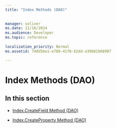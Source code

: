 ```yaml
---
title: "Index Methods (DAO)"
 
 
manager: soliver
ms.date: 11/16/2014
ms.audience: Developer
ms.topic: reference
  
localization_priority: Normal
ms.assetid: 740d56e1-e789-41f0-b2dd-a39b81b68907

---
```


# Index Methods (DAO)

## In this section

- [Index.CreateField Method (DAO)](index-createfield-method-dao.md)
    
- [Index.CreateProperty Method (DAO)](index-createproperty-method-dao.md)
    

